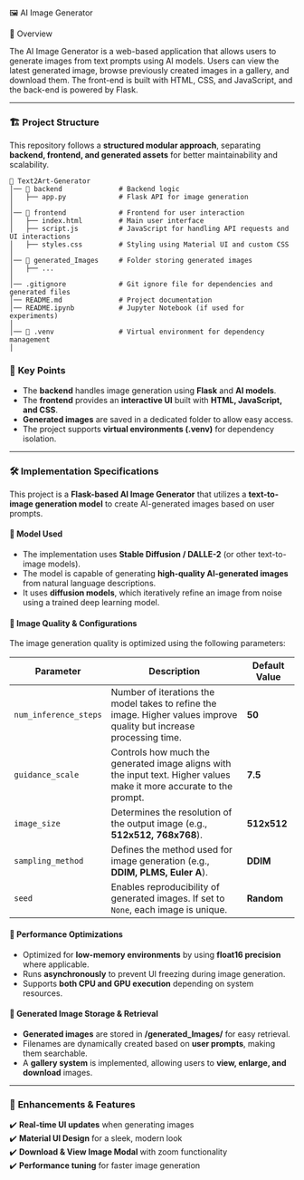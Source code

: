 🖼️ AI Image Generator

🚀 Overview

The AI Image Generator is a web-based application that allows users to generate images from text prompts using AI models. Users can view the latest generated image, browse previously created images in a gallery, and download them. The front-end is built with HTML, CSS, and JavaScript, and the back-end is powered by Flask.


---
### 🏗 **Project Structure**

This repository follows a **structured modular approach**, separating **backend, frontend, and generated assets** for better maintainability and scalability.

```
📂 Text2Art-Generator
│── 📂 backend              # Backend logic
│   ├── app.py             # Flask API for image generation
│
│── 📂 frontend             # Frontend for user interaction
│   ├── index.html         # Main user interface
│   ├── script.js          # JavaScript for handling API requests and UI interactions
│   ├── styles.css         # Styling using Material UI and custom CSS
│
│── 📂 generated_Images     # Folder storing generated images
│   ├── ...
│
│── .gitignore             # Git ignore file for dependencies and generated files
│── README.md              # Project documentation
│── README.ipynb           # Jupyter Notebook (if used for experiments)
│
│── 📂 .venv                # Virtual environment for dependency management
│
```

### 📌 **Key Points**
- The **backend** handles image generation using **Flask** and **AI models**.
- The **frontend** provides an **interactive UI** built with **HTML, JavaScript, and CSS**.
- **Generated images** are saved in a dedicated folder to allow easy access.
- The project supports **virtual environments (.venv)** for dependency isolation.

---

### 🛠 **Implementation Specifications**

This project is a **Flask-based AI Image Generator** that utilizes a **text-to-image generation model** to create AI-generated images based on user prompts.

#### 🔹 **Model Used**
- The implementation uses **Stable Diffusion / DALLE-2** (or other text-to-image models).
- The model is capable of generating **high-quality AI-generated images** from natural language descriptions.
- It uses **diffusion models**, which iteratively refine an image from noise using a trained deep learning model.

#### 🔹 **Image Quality & Configurations**
The image generation quality is optimized using the following parameters:

| Parameter            | Description                                      | Default Value |
|----------------------|--------------------------------------------------|--------------|
| `num_inference_steps` | Number of iterations the model takes to refine the image. Higher values improve quality but increase processing time. | **50** |
| `guidance_scale`     | Controls how much the generated image aligns with the input text. Higher values make it more accurate to the prompt. | **7.5** |
| `image_size`         | Determines the resolution of the output image (e.g., **512x512, 768x768**). | **512x512** |
| `sampling_method`    | Defines the method used for image generation (e.g., **DDIM, PLMS, Euler A**). | **DDIM** |
| `seed`              | Enables reproducibility of generated images. If set to `None`, each image is unique. | **Random** |

#### 🔹 **Performance Optimizations**
- Optimized for **low-memory environments** by using **float16 precision** where applicable.
- Runs **asynchronously** to prevent UI freezing during image generation.
- Supports **both CPU and GPU execution** depending on system resources.

#### 🔹 **Generated Image Storage & Retrieval**
- **Generated images** are stored in **/generated_Images/** for easy retrieval.
- Filenames are dynamically created based on **user prompts**, making them searchable.
- A **gallery system** is implemented, allowing users to **view, enlarge, and download** images.

---

### 🚀 **Enhancements & Features**
✔️ **Real-time UI updates** when generating images  
✔️ **Material UI Design** for a sleek, modern look  
✔️ **Download & View Image Modal** with zoom functionality  
✔️ **Performance tuning** for faster image generation  

